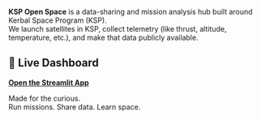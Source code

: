 **KSP Open Space** is a data-sharing and mission analysis hub built around Kerbal Space Program (KSP).  
We launch satellites in KSP, collect telemetry (like thrust, altitude, temperature, etc.), and make that data publicly available.

## 🔗 Live Dashboard
**[Open the Streamlit App](https://ksp-open-space.streamlit.app/)**  

Made for the curious.  
Run missions. Share data. Learn space. 
